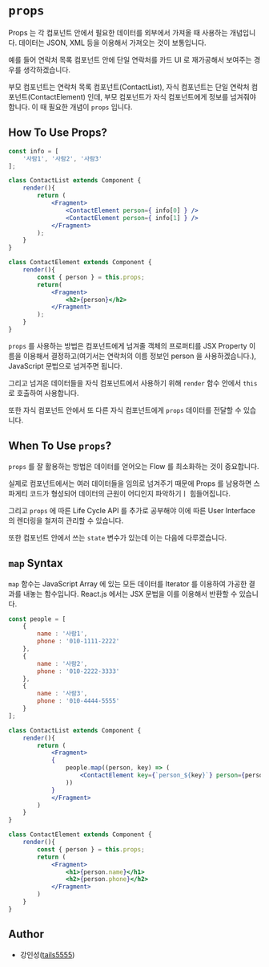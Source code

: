 # `props`

Props 는 각 컴포넌트 안에서 필요한 데이터를 외부에서 가져올 때 사용하는 개념입니다. 데이터는 JSON, XML 등을 이용해서 가져오는 것이 보통입니다.

예를 들어 연락처 목록 컴포넌트 안에 단일 연락처를 카드 UI 로 재가공해서 보여주는 경우를 생각하겠습니다. 

부모 컴포넌트는 연락처 목록 컴포넌트(ContactList), 자식 컴포넌트는 단일 연락처 컴포넌트(ContactElement) 인데, 부모 컴포넌트가 자식 컴포넌트에게 정보를 넘겨줘야 합니다. 이 때 필요한 개념이 `props` 입니다.

## How To Use Props?

```jsx
const info = [
    '사람1', '사람2', '사람3'
];

class ContactList extends Component {
    render(){
        return (
            <Fragment>
                <ContactElement person={ info[0] } />
                <ContactElement person={ info[1] } />
            </Fragment>
        );
    }
}

class ContactElement extends Component {
    render(){
        const { person } = this.props;
        return(
            <Fragment>
                <h2>{person}</h2>
            </Fragment>
        );
    }
}
```

`props` 를 사용하는 방법은 컴포넌트에게 넘겨줄 객체의 프로퍼티를 JSX Property 이름을 이용해서 결정하고(여기서는 연락처의 이름 정보인 person 을 사용하겠습니다.), JavaScript 문법으로 넘겨주면 됩니다.

그리고 넘겨온 데이터들을 자식 컴포넌트에서 사용하기 위해 `render` 함수 안에서 `this` 로 호출하여 사용합니다.

또한 자식 컴포넌트 안에서 또 다른 자식 컴포넌트에게 `props` 데이터를 전달할 수 있습니다.

## When To Use `props`?

`props` 를 잘 활용하는 방법은 데이터를 얻어오는 Flow 를 최소화하는 것이 중요합니다.

실제로 컴포넌트에서는 여러 데이터들을 임의로 넘겨주기 때문에 Props 를 남용하면 스파게티 코드가 형성되어 데이터의 근원이 어디인지 파악하기ㅣ 힘들어집니다.

그리고 `props` 에 따른 Life Cycle API 를 추가로 공부해야 이에 따른 User Interface 의 렌더링을 철저히 관리할 수 있습니다.

또한 컴포넌트 안에서 쓰는 `state` 변수가 있는데 이는 다음에 다루겠습니다.

## `map` Syntax

`map` 함수는 JavaScript Array 에 있는 모든 데이터를 Iterator 를 이용하여 가공한 결과를 내놓는 함수입니다. React.js 에서는 JSX 문법을 이를 이용해서 반환할 수 있습니다.

```jsx
const people = [
    {
        name : '사람1',
        phone : '010-1111-2222'
    },
    {
        name : '사람2',
        phone : '010-2222-3333'
    },
    {
        name : '사람3',
        phone : '010-4444-5555'
    }
];

class ContactList extends Component {
    render(){
        return (
            <Fragment>
            {
                people.map((person, key) => (
                    <ContactElement key={`person_${key}`} person={person} />
                ))
            }
            </Fragment>
        )
    }
}

class ContactElement extends Component {
    render(){
        const { person } = this.props;
        return (
            <Fragment>
                <h1>{person.name}</h1>
                <h2>{person.phone}</h2>
            </Fragment>
        )
    }
}
```

## Author

- 강인성([tails5555](https://github.com/tails5555))